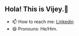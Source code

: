 ## Hola! This is Vijey.👋


- 📫 How to reach me: [Linkedin](https://www.linkedin.com/in/vijeyakumar-ramesh)
- 😄 Pronouns: He/Him.

